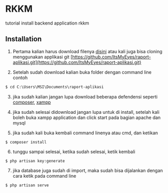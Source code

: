 # RKKM

tutorial install backend application rkkm

## Installation
1. Pertama kalian harus download filenya [disini](https://github.com/ItsMyEyes/raport-aplikasi/archive/refs/heads/main.zip) atau kali juga bisa cloning menggunakan applikasi git [https://github.com/ItsMyEyes/raport-aplikasi.git](https://github.com/ItsMyEyes/raport-aplikasi.git)

2. Setelah sudah download kalian buka folder dengan command line contoh 
```cmd
$ cd C:\Users\MSI\Documents\raport-aplikasi
```

3. jika sudah kalian jangan lupa download beberapa defendensi seperti [composer](https://qwords.com/blog/cara-download-dan-install-composer/), [xampp](https://www.niagahoster.co.id/blog/cara-instal-xampp/)

4. jika sudah selesai didownload jangan lupa untuk di install, setelah kali boleh buka xampp application dan click start pada bagian apache dan mysql

5. jika sudah kali buka kembali command linenya atau cmd, dan ketikan
```
$ composer install
```

6. tunggu sampai selesai, ketika sudah selesai, ketik kembali
```
$ php artisan key:generate
```

7. jika database juga sudah di import, maka sudah bisa dijalankan dengan cara ketik pada command line 

```
$ php artisan serve
```
